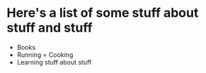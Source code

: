 # Here's a list of some stuff about stuff and stuff

- Books
- Running
= Cooking
- Learning stuff about stuff
